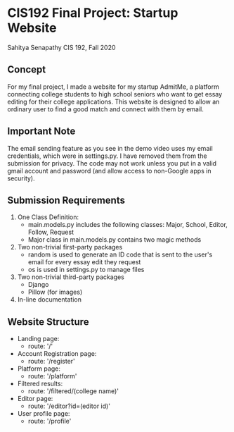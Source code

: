 # CIS192 Final Project: Startup Website
Sahitya Senapathy
CIS 192, Fall 2020

## Concept
For my final project, I made a website for my startup AdmitMe, a platform connecting
college students to high school seniors who want to get essay editing for 
their college applications. This website is designed to allow an ordinary user
to find a good match and connect with them by email.

## Important Note

The email sending feature as you see in the demo video uses my email credentials, which were 
in settings.py. I have removed them from the submission for privacy. The code may not work unless you put
in a valid gmail account and password (and allow access to non-Google apps in security).

## Submission Requirements
1. One Class Definition:
    - main.models.py includes the following classes: Major, School, Editor, Follow, Request
    - Major class in main.models.py contains two magic methods
2. Two non-trivial first-party packages
    - random is used to generate an ID code that is sent to the user's email for every essay edit they request
    - os is used in settings.py to manage files
3. Two non-trivial third-party packages
    - Django
    - Pillow (for images)
4. In-line documentation

## Website Structure
- Landing page:
  - route: '/'
- Account Registration page:
    - route: '/register'
- Platform page:
    - route: '/platform'
- Filtered results:
    - route: '/filtered/(college name)'
- Editor page:
    - route: '/editor?id=(editor id)'
- User profile page:
    - route: '/profile'